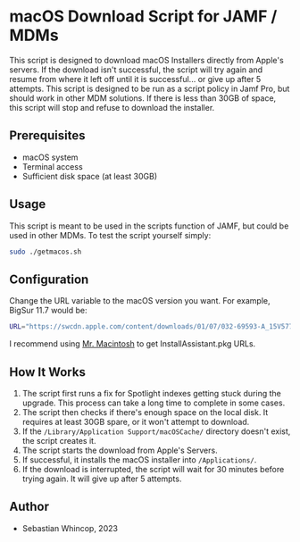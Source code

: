 # macOS Download Script for JAMF / MDMs 

This script is designed to download macOS Installers directly from Apple's servers. If the download isn't successful, the script will try again and resume from where it left off until it is successful... or give up after 5 attempts. 
This script is designed to be run as a script policy in Jamf Pro, but should work in other MDM solutions. If there is less than 30GB of space, this script will stop and refuse to download the installer.

## Prerequisites

- macOS system
- Terminal access
- Sufficient disk space (at least 30GB)

## Usage
This script is meant to be used in the scripts function of JAMF, but could be used in other MDMs. To test the script yourself simply:
```bash
sudo ./getmacos.sh
```

## Configuration

Change the URL variable to the macOS version you want. For example, BigSur 11.7 would be:

```bash
URL="https://swcdn.apple.com/content/downloads/01/07/032-69593-A_15V577BH7O/fau3wbhcg9pmo81cgkb2qjp0gfbp1jxu26/InstallAssistant.pkg"
```

I recommend using [Mr. Macintosh](https://mrmacintosh.com/) to get InstallAssistant.pkg URLs.

## How It Works

1. The script first runs a fix for Spotlight indexes getting stuck during the upgrade. This process can take a long time to complete in some cases.
2. The script then checks if there's enough space on the local disk. It requires at least 30GB spare, or it won't attempt to download.
3. If the `/Library/Application Support/macOSCache/` directory doesn't exist, the script creates it.
4. The script starts the download from Apple's Servers.
5. If successful, it installs the macOS installer into `/Applications/`.
6. If the download is interrupted, the script will wait for 30 minutes before trying again. It will give up after 5 attempts.

## Author

- Sebastian Whincop, 2023

